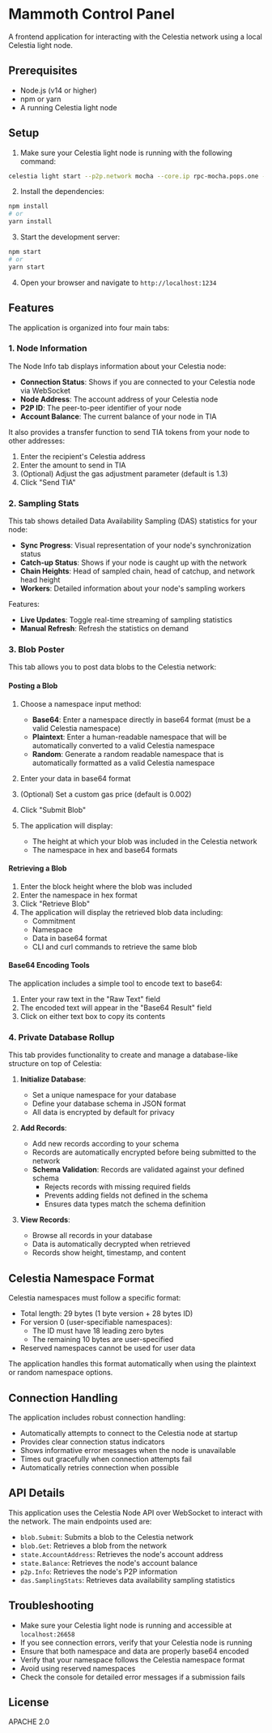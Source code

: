 # Mammoth Control Panel

A frontend application for interacting with the Celestia network using a local Celestia light node.

## Prerequisites

- Node.js (v14 or higher)
- npm or yarn
- A running Celestia light node

## Setup

1. Make sure your Celestia light node is running with the following command:

```bash
celestia light start --p2p.network mocha --core.ip rpc-mocha.pops.one --core.port 9090 --rpc.skip-auth
```

2. Install the dependencies:

```bash
npm install
# or
yarn install
```

3. Start the development server:

```bash
npm start
# or
yarn start
```

4. Open your browser and navigate to `http://localhost:1234`

## Features

The application is organized into four main tabs:

### 1. Node Information

The Node Info tab displays information about your Celestia node:
- **Connection Status**: Shows if you are connected to your Celestia node via WebSocket
- **Node Address**: The account address of your Celestia node
- **P2P ID**: The peer-to-peer identifier of your node
- **Account Balance**: The current balance of your node in TIA

It also provides a transfer function to send TIA tokens from your node to other addresses:
1. Enter the recipient's Celestia address
2. Enter the amount to send in TIA
3. (Optional) Adjust the gas adjustment parameter (default is 1.3)
4. Click "Send TIA"

### 2. Sampling Stats

This tab shows detailed Data Availability Sampling (DAS) statistics for your node:
- **Sync Progress**: Visual representation of your node's synchronization status
- **Catch-up Status**: Shows if your node is caught up with the network
- **Chain Heights**: Head of sampled chain, head of catchup, and network head height
- **Workers**: Detailed information about your node's sampling workers

Features:
- **Live Updates**: Toggle real-time streaming of sampling statistics
- **Manual Refresh**: Refresh the statistics on demand

### 3. Blob Poster

This tab allows you to post data blobs to the Celestia network:

#### Posting a Blob

1. Choose a namespace input method:
   - **Base64**: Enter a namespace directly in base64 format (must be a valid Celestia namespace)
   - **Plaintext**: Enter a human-readable namespace that will be automatically converted to a valid Celestia namespace
   - **Random**: Generate a random readable namespace that is automatically formatted as a valid Celestia namespace

2. Enter your data in base64 format

3. (Optional) Set a custom gas price (default is 0.002)

4. Click "Submit Blob"

5. The application will display:
   - The height at which your blob was included in the Celestia network
   - The namespace in hex and base64 formats

#### Retrieving a Blob

1. Enter the block height where the blob was included
2. Enter the namespace in hex format
3. Click "Retrieve Blob"
4. The application will display the retrieved blob data including:
   - Commitment
   - Namespace
   - Data in base64 format
   - CLI and curl commands to retrieve the same blob

#### Base64 Encoding Tools

The application includes a simple tool to encode text to base64:
1. Enter your raw text in the "Raw Text" field
2. The encoded text will appear in the "Base64 Result" field
3. Click on either text box to copy its contents

### 4. Private Database Rollup

This tab provides functionality to create and manage a database-like structure on top of Celestia:

1. **Initialize Database**:
   - Set a unique namespace for your database
   - Define your database schema in JSON format
   - All data is encrypted by default for privacy

2. **Add Records**:
   - Add new records according to your schema
   - Records are automatically encrypted before being submitted to the network
   - **Schema Validation**: Records are validated against your defined schema
     - Rejects records with missing required fields
     - Prevents adding fields not defined in the schema
     - Ensures data types match the schema definition

3. **View Records**:
   - Browse all records in your database
   - Data is automatically decrypted when retrieved
   - Records show height, timestamp, and content

## Celestia Namespace Format

Celestia namespaces must follow a specific format:
- Total length: 29 bytes (1 byte version + 28 bytes ID)
- For version 0 (user-specifiable namespaces):
  - The ID must have 18 leading zero bytes
  - The remaining 10 bytes are user-specified
- Reserved namespaces cannot be used for user data

The application handles this format automatically when using the plaintext or random namespace options.

## Connection Handling

The application includes robust connection handling:
- Automatically attempts to connect to the Celestia node at startup
- Provides clear connection status indicators
- Shows informative error messages when the node is unavailable
- Times out gracefully when connection attempts fail
- Automatically retries connection when possible

## API Details

This application uses the Celestia Node API over WebSocket to interact with the network. The main endpoints used are:

- `blob.Submit`: Submits a blob to the Celestia network
- `blob.Get`: Retrieves a blob from the network
- `state.AccountAddress`: Retrieves the node's account address
- `state.Balance`: Retrieves the node's account balance
- `p2p.Info`: Retrieves the node's P2P information
- `das.SamplingStats`: Retrieves data availability sampling statistics

## Troubleshooting

- Make sure your Celestia light node is running and accessible at `localhost:26658`
- If you see connection errors, verify that your Celestia node is running
- Ensure that both namespace and data are properly base64 encoded
- Verify that your namespace follows the Celestia namespace format
- Avoid using reserved namespaces
- Check the console for detailed error messages if a submission fails

## License

APACHE 2.0